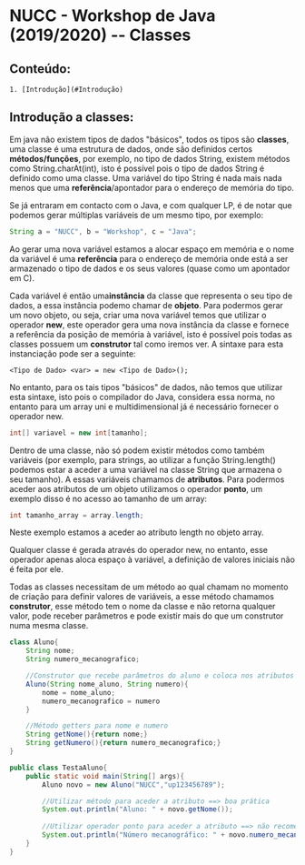 # NUCC - Workshop de Java (2019/2020) -- Classes
## Conteúdo:
    1. [Introdução](#Introdução)

## Introdução a classes:
Em java não existem tipos de dados "básicos", todos os tipos são **classes**, uma classe é uma estrutura de dados, onde são definidos certos **métodos/funções**, por exemplo, no tipo de dados String, existem métodos como String.charAt(int), isto é possível pois o tipo de dados String é definido como uma classe. Uma variável do tipo String é nada mais nada menos que uma **referência**/apontador para o endereço de memória do tipo.

Se já entraram em contacto com o Java, e com qualquer LP, é de notar que podemos gerar múltiplas variáveis de um mesmo tipo, por exemplo:
```Java
String a = "NUCC", b = "Workshop", c = "Java";
```
Ao gerar uma nova variável estamos a alocar espaço em memória e o nome da variável é uma **referência** para o endereço de memória onde está a ser armazenado o tipo de dados e os seus valores (quase como um apontador em C). 

Cada variável é então uma**instância** da classe que representa o seu tipo de dados, a essa instância podemo chamar de **objeto**. Para podermos gerar um novo objeto, ou seja, criar uma nova variável temos que utilizar o operador **new**, este operador gera uma nova instância da classe e fornece a referência da posição de memória à variável, isto é possível pois todas as classes possuem um **construtor** tal como iremos ver. A sintaxe para esta instanciação pode ser a seguinte:
```
<Tipo de Dado> <var> = new <Tipo de Dado>();
```

No entanto, para os tais tipos "básicos" de dados, não temos que utilizar esta sintaxe, isto pois o compilador do Java, considera essa norma, no entanto para um array uni e multidimensional já é necessário fornecer o operador new.
```Java
int[] variavel = new int[tamanho];
``` 

Dentro de uma classe, não só podem existir métodos como também variáveis (por exemplo, para strings, ao utilizar a função String.length() podemos estar a aceder a uma variável na classe String que armazena o seu tamanho). A essas variáveis chamamos de **atributos**. Para podermos aceder aos atributos de um objeto utilizamos o operador **ponto**, um exemplo disso é no acesso ao tamanho de um array:
```Java
int tamanho_array = array.length;
```
Neste exemplo estamos a aceder ao atributo length no objeto array.

Qualquer classe é gerada através do operador new, no entanto, esse operador apenas aloca espaço à variável, a definição de valores iniciais não é feita por ele.

Todas as classes necessitam de um método ao qual chamam no momento de criação para definir valores de variáveis, a esse método chamamos **construtor**, esse método tem o nome da classe e não retorna qualquer valor, pode receber parâmetros e pode existir mais do que um construtor numa mesma classe.

```Java
class Aluno{
    String nome;
    String numero_mecanografico;

    //Construtor que recebe parâmetros do aluno e coloca nos atributos
    Aluno(String nome_aluno, String numero){
        nome = nome_aluno;
        numero_mecanografico = numero
    }

    //Método getters para nome e numero
    String getNome(){return nome;}
    String getNumero(){return numero_mecanografico;}
}
```
```Java
public class TestaAluno{
    public static void main(String[] args){
        Aluno novo = new Aluno("NUCC","up123456789");

        //Utilizar método para aceder a atributo ==> boa prática
        System.out.println("Aluno: " + novo.getNome()); 
        
        //Utilizar operador ponto para aceder a atributo ==> não recomendado
        System.out.println("Número mecanográfico: " + novo.numero_mecanografico); 
    }
}
```
